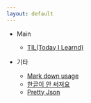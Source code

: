 ```yaml
---
layout: default
---
```

* Main
  * [TIL(Today I Learnd)](til)

* 기타
  * [Mark down usage](theme_mark_down_usage)
  * [한글이 안 써져요](hangul_not_working)
  * [Pretty Json](pretty_printing_json)
